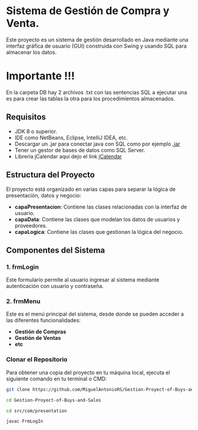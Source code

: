 # Sistema de Gestión de Compra y Venta.

Este proyecto es un sistema de gestión desarrollado en Java mediante una interfaz gráfica de usuario (GUI) construida con Swing y usando SQL para almacenar los datos.

# Importante !!!

En la carpeta DB hay 2 archivos .txt con las sentencias SQL a ejecutar una es para crear las tablas la otra para los procedimientos almacenados.

## Requisitos

- JDK 8 o superior.
- IDE como NetBeans, Eclipse, IntelliJ IDEA, etc.
- Descargar un .jar para conectar java con SQL como por ejemplo [.jar](https://learn.microsoft.com/en-us/sql/connect/jdbc/release-notes-for-the-jdbc-driver?view=sql-server-ver15) 
- Tener un gestor de bases de datos como SQL Server.
- Libreria jCalendar aqui dejo el link [jCalendar](https://toedter.com/jcalendar)
  
## Estructura del Proyecto

El proyecto está organizado en varias capas para separar la lógica de presentación, datos y negocio:

- **capaPresentacion**: Contiene las clases relacionadas con la interfaz de usuario.
- **capaData**: Contiene las clases que modelan los datos de usuarios y proveedores.
- **capaLogica**: Contiene las clases que gestionan la lógica del negocio.

## Componentes del Sistema

### 1. frmLogin

Este formulario permite al usuario ingresar al sistema mediante autenticación con usuario y contraseña.

### 2. frmMenu

Este es el menú principal del sistema, desde donde se pueden acceder a las diferentes funcionalidades:

- **Gestión de Compras**
- **Gestión de Ventas**
- **etc**
### Clonar el Repositorio

Para obtener una copia del proyecto en tu máquina local, ejecuta el siguiente comando en tu terminal o CMD:

```bash
git clone https://github.com/MiguelAntonioRS/Gestion-Proyect-of-Buys-and-Sales.git

cd Gestion-Proyect-of-Buys-and-Sales

cd src/com/presentation

javac FrmLogIn
